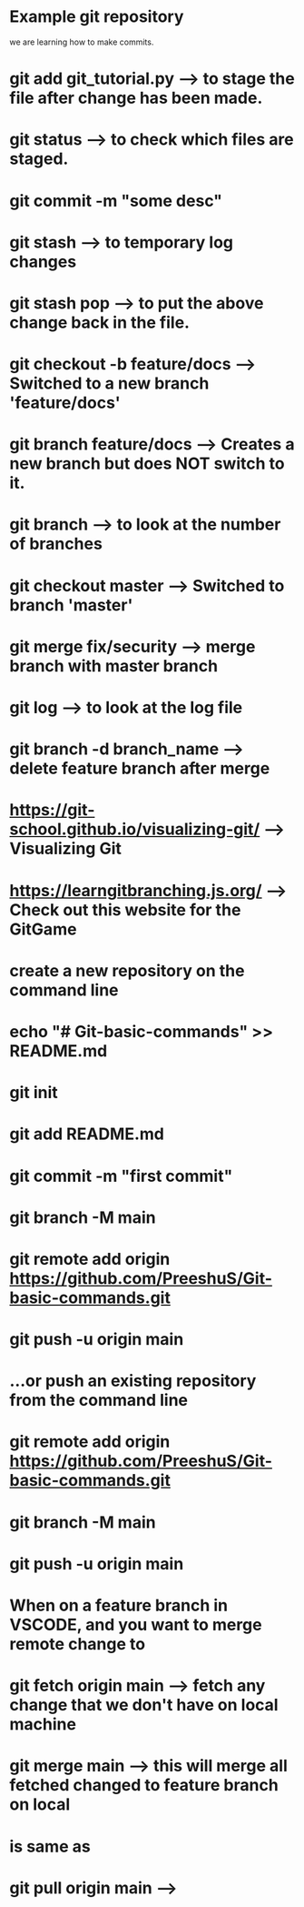 # Example git repository

we are learning how to make commits.
#  git add git_tutorial.py --> to stage the file after change has been made.
# git status --> to check which files are staged.
# git commit -m "some desc"
# git stash --> to temporary log changes
# git stash pop --> to put the above change back in the file.

# git checkout -b feature/docs  --> Switched to a new branch 'feature/docs'
# git branch feature/docs --> Creates a new branch but does NOT switch to it.
# git branch --> to look at the number of branches 

# git checkout master --> Switched to branch 'master'
# git merge fix/security --> merge branch with master branch
# git log --> to look at the log file
# git branch -d branch_name --> delete feature branch after merge


# https://git-school.github.io/visualizing-git/ --> Visualizing Git
# https://learngitbranching.js.org/ --> Check out this website for the GitGame

# create a new repository on the command line

# echo "# Git-basic-commands" >> README.md
# git init
# git add README.md
# git commit -m "first commit"
# git branch -M main
# git remote add origin https://github.com/PreeshuS/Git-basic-commands.git
# git push -u origin main

# …or push an existing repository from the command line

# git remote add origin https://github.com/PreeshuS/Git-basic-commands.git
# git branch -M main
# git push -u origin main


# When on a feature branch in VSCODE, and you want to merge remote change to 
# git fetch origin main --> fetch any change that we don't have on local machine
# git merge main --> this will merge all fetched changed to feature branch on local

# is same as

# git pull origin main --> 
